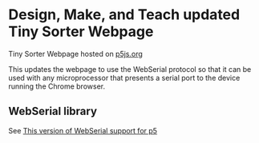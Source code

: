 # Design, Make, and Teach updated Tiny Sorter Webpage

Tiny Sorter Webpage hosted on [p5js.org](https://editor.p5js.org/designmakeandteach/full/6qflZwLtf)

This updates the webpage to use the WebSerial protocol so that it can
be used with any microprocessor that presents a serial port to the 
device running the Chrome browser.


## WebSerial library

See [This version of WebSerial support for p5](https://github.com/gohai/p5.webserial)